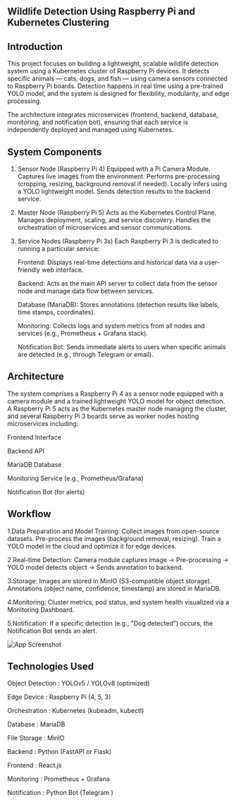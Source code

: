 
## Wildlife Detection Using Raspberry Pi and Kubernetes Clustering

## Introduction
This project focuses on building a lightweight, scalable wildlife detection system using a Kubernetes cluster of Raspberry Pi devices. It detects specific animals — cats, dogs, and fish — using camera sensors connected to Raspberry Pi boards. Detection happens in real time using a pre-trained YOLO model, and the system is designed for flexibility, modularity, and edge processing.

The architecture integrates microservices (frontend, backend, database, monitoring, and notification bot), ensuring that each service is independently deployed and managed using Kubernetes.


##  System Components
1. Sensor Node (Raspberry Pi 4)
    Equipped with a Pi Camera Module.
    Captures live images from the environment.
    Performs pre-processing (cropping, resizing, background removal if needed).
    Locally infers using a YOLO lightweight model.
    Sends detection results to the backend service.

2. Master Node (Raspberry Pi 5)
    Acts as the Kubernetes Control Plane.
    Manages deployment, scaling, and service discovery.
    Handles the orchestration of microservices and sensor communications.

3. Service Nodes (Raspberry Pi 3s)
    Each Raspberry Pi 3 is dedicated to running a particular service:
    
    Frontend: Displays real-time detections and historical data via a user-friendly web interface.
    
    Backend: Acts as the main API server to collect data from the sensor node and manage data flow between services.
    
    Database (MariaDB): Stores annotations (detection results like labels, time stamps, coordinates).
    
    Monitoring: Collects logs and system metrics from all nodes and services (e.g., Prometheus + Grafana stack).
    
    Notification Bot: Sends immediate alerts to users when specific animals are detected (e.g., through Telegram or email).
## Architecture
The system comprises a Raspberry Pi 4 as a sensor node equipped with a camera module and a trained lightweight YOLO model for object detection. A Raspberry Pi 5 acts as the Kubernetes master node managing the cluster, and several Raspberry Pi 3 boards serve as worker nodes hosting microservices including:

Frontend Interface

Backend API

MariaDB Database

Monitoring Service (e.g., Prometheus/Grafana)

Notification Bot (for alerts)
## Workflow
1.Data Preparation and Model Training:
    Collect images from open-source datasets.
    Pre-process the images (background removal, resizing).
    Train a YOLO model in the cloud and optimize it for edge devices.

2.Real-time Detection:
    Camera module captures image → Pre-processing → YOLO model detects object → Sends annotation to backend.

3.Storage:
    Images are stored in MinIO (S3-compatible object storage).
    Annotations (object name, confidence, timestamp) are stored in MariaDB.

4.Monitoring:
    Cluster metrics, pod status, and system health visualized via a Monitoring Dashboard.

5.Notification:
    If a specific detection (e.g., "Dog detected") occurs, the Notification Bot sends an alert.
    
![App Screenshot]("https://res.cloudinary.com/di8qb3wge/image/upload/v1746005704/CC_image_n012qc.png")


   

## Technologies Used


Object Detection :                    YOLOv5 / YOLOv8 (optimized)

Edge Device :                         Raspberry Pi (4, 5, 3)

Orchestration :                       Kubernetes (kubeadm, kubectl)

Database :                            MariaDB

File Storage :                        MinIO

Backend :                             Python (FastAPI or Flask)

Frontend :                            React.js 

Monitoring :                          Prometheus + Grafana

Notification :                        Python Bot (Telegram )